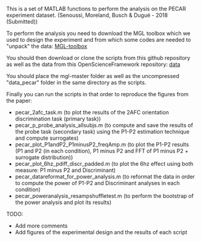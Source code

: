 This is a set of MATLAB functions to perform the analysis on the PECAR experiment dataset. (Senoussi, Moreland, Busch & Dugué - 2018 (Submitted))

To perform the analysis you need to download the MGL toolbox which we used to design the experiment and from which some codes are needed to "unpack" the data:
[MGL-toolbox](http://gru.stanford.edu/doku.php/mgl/download)

You should then download or clone the scripts from this github repository as well as the data from this OpenScienceFramework repository: [data](https://osf.io/2d9sc/?view_only=658a434a48c04ba590cdf1a540cf30dd)

You should place the mgl-master folder as well as the uncompressed "data_pecar" folder in the same directory as the scripts.

Finally you can run the scripts in that order to reproduce the figures from the paper:
- pecar_2afc_task.m (to plot the results of the 2AFC orientation discrimination task (primary task))
- pecar_p_probe_analysis_allsubjs.m (to compute and save the results of the probe task (secondary task) using the P1-P2 estimation technique and compute surrogates)
- pecar_plot_P1andP2_P1minusP2_freqAmp.m (to plot the P1-P2 results (P1 and P2 (in each condition), P1 minus P2 and FFT of P1 minus P2 + surrogate distribution))
- pecar_plot_6hz_pdiff_discr_padded.m (to plot the 6hz effect using both measure: P1 minus P2 and Discriminant)
- pecar_datareformat_for_power_analysis.m (to reformat the data in order to compute the power of P1-P2 and Discriminant analyses in each condition)
- pecar_poweranalysis_resampshuffletest.m (to perform the bootstrap of the power analysis and plot its results)


TODO:
- Add more comments
- Add figures of the experimental design and the results of each script

